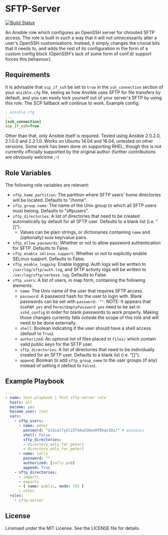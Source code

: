 # SFTP-Server

[![Build Status](https://travis-ci.org/johanmeiring/ansible-sftp.svg?branch=master)](https://travis-ci.org/johanmeiring/ansible-sftp)

An Ansible role which configures an OpenSSH server for chrooted SFTP access.  The role is built in such a way that it will not unnecessarily alter a user's OpenSSH customisations.  Instead, it simply changes the crucial bits that it needs to, and adds the rest of its configuration in the form of a custom config block (OpenSSH's lack of some form of conf.d/ support forces this behaviour).

## Requirements

It is advisable that `scp_if_ssh` be set to `true` in the `ssh_connection` section of your `ansible.cfg` file, seeing as how Ansible uses SFTP for file transfers by default, and you can easily lock yourself out of your server's SFTP by using this role.  The SCP fallback will continue to work.  Example config:

```ini
; ansible.cfg
...
[ssh_connection]
scp_if_ssh=True
```

Other than that, only Ansible itself is required.  Tested using Ansible 2.0.2.0, 2.1.0.0 and 2.2.1.0.  Works on Ubuntu 14.04 and 16.04, untested on other versions.  Some work has been done on supporting RHEL, though this is not currently officially supported by the original author (further contributions are obviously welcome ;-)

## Role Variables

The following role variables are relevant:

* `sftp_home_partition`: The partition where SFTP users' home directories will be located.  Defaults to "/home".
* `sftp_group_name`: The name of the Unix group to which all SFTP users must belong.  Defaults to "sftpusers".
* `sftp_directories`: A list of directories that need to be created automatically by default for all SFTP user. Defaults to a blank list (i.e. "[]").
  * Values can be plain strings, or dictionaries containing `name` and (optionally) `mode` key/value pairs.
* `sftp_allow_passwords`: Whether or not to allow password authentication for SFTP. Defaults to False.
* `sftp_enable_selinux_support`: Whether or not to explicitly enable SELinux support. Defaults to False.
* `sftp_enable_logging`: Enable logging. Auth logs will be written to `/var/log/sftp/auth.log`, and SFTP activity logs will be written to `/var/log/sftp/verbose.log`. Defaults to False.
* `sftp_users`: A list of users, in map form, containing the following elements:
  * `name`: The Unix name of the user that requires SFTP access.
  * `password`: A password hash for the user to login with.  Blank passwords can be set with `password: ""`.  NOTE: It appears that `UsePAM yes` and `PermitEmptyPassword yes` need to be set in `sshd_config` in order for blank passwords to work properly.  Making those changes currently falls outside the scope of this role and will need to be done externally.
  * `shell`: Boolean indicating if the user should have a shell access (default to `True`).
  * `authorized`: An optional list of files placed in `files/` which contain valid public keys for the SFTP user.
  * `sftp_directories`: A list of directories that need to be individually created for an SFTP user. Defaults to a blank list (i.e. "[]").
  * `append`: Boolean to add `sftp_group_name` to the user groups (if any) instead of setting it (defaut to `False`).


## Example Playbook

```yaml
---
- name: test-playbook | Test sftp-server role
  hosts: all
  become: yes
  become_user: root
  vars:
    - sftp_users:
      - name: peter
        password: "$1$salty$li5TXAa2G6oxHTDkqx3Dz/" # passpass
        shell: False
        sftp_directories:
        - directory_only_for_peter1
        - directory_only_for_peter2
      - name: sally
        password: ""
        authorized: [sally.pub]
        append: True
    - sftp_directories:
      - imports
      - exports
      - { name: public, mode: 755 }
      - other
  roles:
    - sftp-server
```

## License

Licensed under the MIT License. See the LICENSE file for details.

